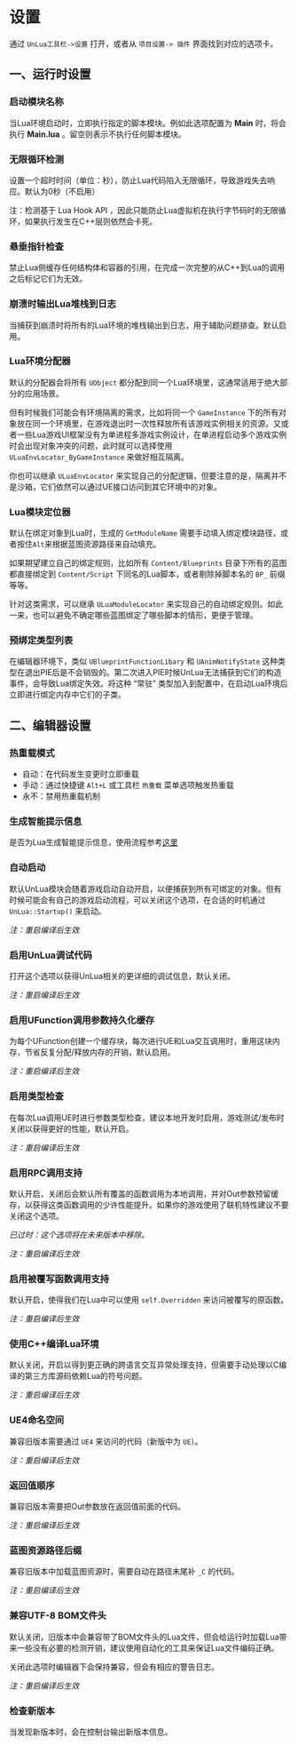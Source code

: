 # 设置

通过 `UnLua工具栏->设置` 打开，或者从 `项目设置-> 插件` 界面找到对应的选项卡。

## 一、运行时设置

### 启动模块名称

当Lua环境启动时，立即执行指定的脚本模块。例如此选项配置为 **Main** 时，将会执行 **Main.lua** 。留空则表示不执行任何脚本模块。

### 无限循环检测

设置一个超时时间（单位：秒），防止Lua代码陷入无限循环，导致游戏失去响应。默认为0秒（不启用）

注：检测基于 Lua Hook API ，因此只能防止Lua虚拟机在执行字节码时的无限循环，如果执行发生在C++层则依然会卡死。

### 悬垂指针检查

禁止Lua侧缓存任何结构体和容器的引用，在完成一次完整的从C++到Lua的调用之后标记它们为无效。

### 崩溃时输出Lua堆栈到日志

当捕获到崩溃时将所有的Lua环境的堆栈输出到日志，用于辅助问题排查。默认启用。

### Lua环境分配器

默认的分配器会将所有 `UObject` 都分配到同一个Lua环境里，这通常适用于绝大部分的应用场景。

但有时候我们可能会有环境隔离的需求，比如将同一个 `GameInstance` 下的所有对象放在同一个环境里，在游戏退出时一次性释放所有该游戏实例相关的资源。又或者一些Lua游戏UI框架没有为单进程多游戏实例设计，在单进程启动多个游戏实例时会出现对象冲突的问题，此时就可以选择使用 `ULuaEnvLocator_ByGameInstance` 来做好相互隔离。

你也可以继承 `ULuaEnvLocator` 来实现自己的分配逻辑，但要注意的是，隔离并不是沙箱，它们依然可以通过UE接口访问到其它环境中的对象。

### Lua模块定位器

默认在绑定对象到Lua时，生成的 `GetModuleName` 需要手动填入绑定模块路径，或者按住`Alt`来根据蓝图资源路径来自动填充。

如果期望建立自己的绑定规则，比如所有 `Content/Blueprints` 目录下所有的蓝图都直接绑定到 `Content/Script` 下同名的Lua脚本，或者剔除掉脚本名的 `BP_` 前缀等等。

针对这类需求，可以继承 `ULuaModuleLocator` 来实现自己的自动绑定规则。如此一来，也可以避免不确定哪些蓝图绑定了哪些脚本的情形，更便于管理。

### 预绑定类型列表

在编辑器环境下，类似 `UBlueprintFunctionLibary` 和 `UAnimNotifyState` 这种类型在退出PIE后是不会销毁的。第二次进入PIE时候UnLua无法捕获到它们的构造事件，会导致Lua绑定失效。将这种 “常驻” 类型加入到配置中，在启动Lua环境后立即进行绑定内存中它们的子类。

## 二、编辑器设置

### 热重载模式

- 自动：在代码发生变更时立即重载
- 手动：通过快捷键 `Alt+L` 或工具栏 `热重载` 菜单选项触发热重载
- 永不：禁用热重载机制

### 生成智能提示信息

是否为Lua生成智能提示信息，使用流程参考[这里](IntelliSense.md)

### 自动启动

默认UnLua模块会随着游戏启动自动开启，以便捕获到所有可绑定的对象。但有时候可能会有自己的游戏启动流程，可以关闭这个选项，在合适的时机通过`UnLua::Startup()` 来启动。

*注：重启编译后生效*

### 启用UnLua调试代码

打开这个选项以获得UnLua相关的更详细的调试信息，默认关闭。

*注：重启编译后生效*

### 启用UFunction调用参数持久化缓存

为每个UFunction创建一个缓存块，每次进行UE和Lua交互调用时，重用这块内存，节省反复分配/释放内存的开销，默认启用。

*注：重启编译后生效*

### 启用类型检查

在每次Lua调用UE时进行参数类型检查，建议本地开发时启用，游戏测试/发布时关闭以获得更好的性能，默认开启。

*注：重启编译后生效*

### 启用RPC调用支持

默认开启，关闭后会默认所有覆盖的函数调用为本地调用，并对Out参数预留缓存，以获得这类函数调用的少许性能提升。如果你的游戏使用了联机特性建议不要关闭这个选项。

*已过时：这个选项将在未来版本中移除。*

*注：重启编译后生效*

### 启用被覆写函数调用支持

默认开启，使得我们在Lua中可以使用 `self.Overridden` 来访问被覆写的原函数。

*注：重启编译后生效*

### 使用C++编译Lua环境

默认关闭，开启以得到更正确的跨语言交互异常处理支持，但需要手动处理以C编译的第三方库源码依赖Lua的符号问题。

*注：重启编译后生效*

### UE4命名空间

兼容旧版本需要通过 `UE4` 来访问的代码（新版中为 `UE`）。

*注：重启编译后生效*

### 返回值顺序

兼容旧版本需要把Out参数放在返回值前面的代码。

*注：重启编译后生效*

### 蓝图资源路径后缀

兼容旧版本中加载蓝图资源时，需要自动在路径末尾补 `_C` 的代码。

*注：重启编译后生效*

### 兼容UTF-8 BOM文件头

默认关闭，旧版本中会兼容带了BOM文件头的Lua文件，但会给运行时加载Lua带来一些没有必要的检测开销，建议使用自动化的工具来保证Lua文件编码正确。

关闭此选项时编辑器下会保持兼容，但会有相应的警告日志。

*注：重启编译后生效*

### 检查新版本

当发现新版本时，会在控制台输出新版本信息。